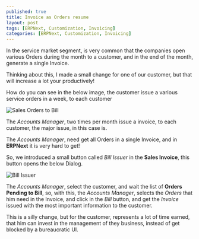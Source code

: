 ```yaml
---
published: true
title: Invoice as Orders resume
layout: post
tags: [ERPNext, Customization, Invoicing]
categories: [ERPNext, Customization, Invoicing]
---
```

In the service market segment, is very common that the companies open various Orders during the month to a customer, and in the end of the month, generate a single Invoice.

Thinking about this, I made a small change for one of our customer, but that will increase a lot your productively!

How do you can see in the below image, the customer issue a various service orders in a week, to each customer

![Sales Orders to Bill](https://www.diigo.com/file/image/eoaccapzdbopseoqdzcdbaorqp/Sales+Orders+to+Bill.jpg)

The _Accounts Manager_, two times per month issue a invoice, to each customer, the major issue, in this case is.

The _Accounts Manager_, need get all Orders in a single Invoice, and in **ERPNext** it is very hard to get!

So, we introduced a small button called *Bill Issuer* in the **Sales Invoice**, this button opens the below Dialog.

![Bill Issuer](https://www.diigo.com/file/image/eoaccapzdbopsocobzcdbaosba/Bill+Issuer.jpg)

The _Accounts Manager_, select the customer, and wait the list of  **Orders Pending to Bill**, so, with this, the _Accounts Manager_, selects the *Orders* that him need in the Invoice, and click in the *Bill* button, and get the *Invoice* issued with the most important information to the customer.

This is a silly change, but for the customer, represents a lot of time earned, that him can invest in the management of they business, instead of get blocked by a bureaucratic UI.